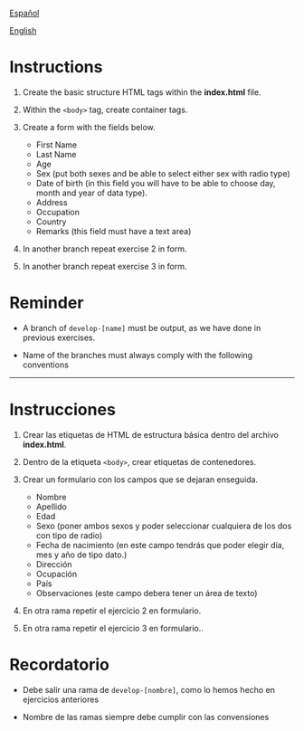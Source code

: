 [Español](#Instrucciones)

[English](#Instructions)

# Instructions

1. Create the basic structure HTML tags within the **index.html** file.

2. Within the `<body>` tag, create container tags.

3. Create a form with the fields below.

   - First Name
   - Last Name
   - Age
   - Sex (put both sexes and be able to select either sex with radio type)
   - Date of birth (in this field you will have to be able to choose day, month and year of data type).
   - Address
   - Occupation
   - Country
   - Remarks (this field must have a text area)

4. In another branch repeat exercise 2 in form.

5. In another branch repeat exercise 3 in form.

# Reminder

- A branch of `develop-[name]` must be output, as we have done in previous exercises.

- Name of the branches must always comply with the following conventions

---

# Instrucciones

1. Crear las etiquetas de HTML de estructura básica dentro del archivo **index.html**.

2. Dentro de la etiqueta `<body>`, crear etiquetas de contenedores.

3. Crear un formulario con los campos que se dejaran enseguida.

   - Nombre
   - Apellido
   - Edad
   - Sexo (poner ambos sexos y poder seleccionar cualquiera de los dos con tipo de radio)
   - Fecha de nacimiento (en este campo tendrás que poder elegir día, mes y año de tipo dato.)
   - Dirección
   - Ocupación
   - País
   - Observaciones (este campo debera tener un área de texto)

4. En otra rama repetir el ejercicio 2 en formulario.

5. En otra rama repetir el ejercicio 3 en formulario..

# Recordatorio

- Debe salir una rama de `develop-[nombre]`, como lo hemos hecho en ejercicios anteriores

- Nombre de las ramas siempre debe cumplir con las convensiones
